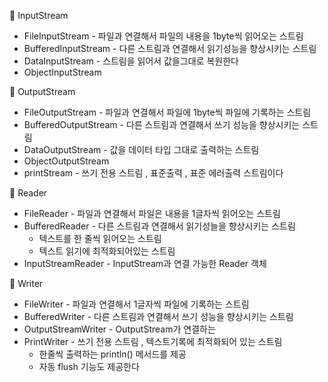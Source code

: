 🔶 InputStream

- FileInputStream - 파일과 연결해서 파일의 내용을 1byte씩 읽어오는 스트림
- BufferedInputStream - 다른 스트림과 연결해서 읽기성능을 향상시키는 스트림
- DataInputStream - 스트림을 읽어서 값을그대로 복원한다
- ObjectInputStream

🔶 OutputStream

- FileOutputStream - 파일과 연결해서 파일에 1byte씩 파일에 기록하는 스트림
- BufferedOutputStream - 다른 스트림과 연결해서 쓰기 성능을 향상시키는 스트림
- DataOutputStream - 값을 데이터 타입 그대로 출력하는 스트림
- ObjectOutputStream
- printStream - 쓰기 전용 스트림 , 표준출력 , 표준 에러출력 스트림이다

🔹 Reader

- FileReader - 파일과 연결해서 파일은 내용을 1글자씩 읽어오는 스트림
- BufferedReader - 다른 스트림과 연결해서 읽기성늘을 향상시키는 스트림
    + 텍스트를 한 줄씩 읽어오는 스트림
    + 텍스트 읽기에 최적화되어있는 스트림
- InputStreamReader - InputStream과 연결 가능한 Reader 객체

🔹 Writer

- FileWriter - 파일과 연결해서 1글자씩 파일에 기록하는 스트림
- BufferedWriter - 다른 스트림과 연결해서 쓰기 성능을 향상시키는 스트림
- OutputStreamWriter - OutputStream가 연결하는
- PrintWriter - 쓰기 전용 스트림 , 텍스트기록에 최적화되어 있는 스트림
    + 한줄씩 출력하는 println() 메서드를 제공
    + 자동 flush 기능도 제공한다